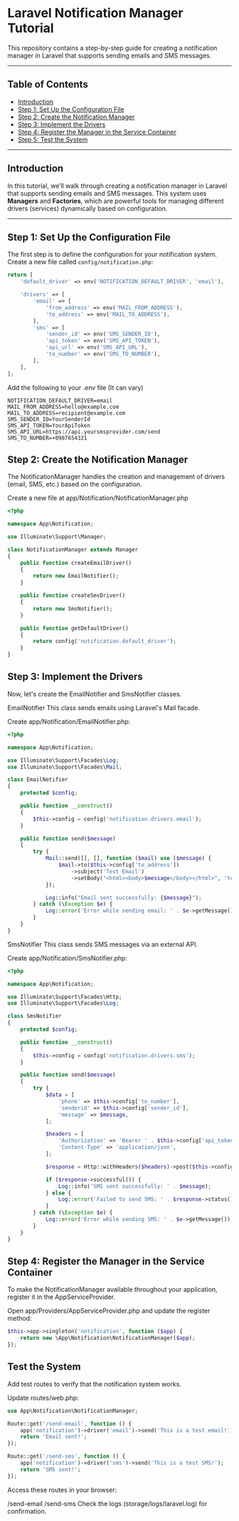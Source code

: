 # Laravel Notification Manager Tutorial

This repository contains a step-by-step guide for creating a notification manager in Laravel that supports sending emails and SMS messages.

---

## Table of Contents

- [Introduction](#introduction)
- [Step 1: Set Up the Configuration File](#step-1-set-up-the-configuration-file)
- [Step 2: Create the Notification Manager](#step-2-create-the-notification-manager)
- [Step 3: Implement the Drivers](#step-3-implement-the-drivers)
- [Step 4: Register the Manager in the Service Container](#step-4-register-the-manager-in-the-service-container)
- [Step 5: Test the System](#step-5-test-the-system)


---

## Introduction

In this tutorial, we’ll walk through creating a notification manager in Laravel that supports sending emails and SMS messages. This system uses **Managers** and **Factories**, which are powerful tools for managing different drivers (services) dynamically based on configuration.

---

## Step 1: Set Up the Configuration File

The first step is to define the configuration for your notification system. Create a new file called `config/notification.php`:

```php
return [
    'default_driver' => env('NOTIFICATION_DEFAULT_DRIVER', 'email'),

    'drivers' => [
        'email' => [
            'from_address' => env('MAIL_FROM_ADDRESS'),
            'to_address' => env('MAIL_TO_ADDRESS'),
        ],
        'sms' => [
            'sender_id' => env('SMS_SENDER_ID'),
            'api_token' => env('SMS_API_TOKEN'),
            'api_url' => env('SMS_API_URL'),
            'to_number' => env('SMS_TO_NUMBER'),
        ],
    ],
];
```
Add the following to your .env file (It can vary)
```
NOTIFICATION_DEFAULT_DRIVER=email
MAIL_FROM_ADDRESS=hello@example.com
MAIL_TO_ADDRESS=recipient@example.com
SMS_SENDER_ID=YourSenderId
SMS_API_TOKEN=YourApiToken
SMS_API_URL=https://api.yoursmsprovider.com/send
SMS_TO_NUMBER=+0987654321

```
## Step 2: Create the Notification Manager
The NotificationManager handles the creation and management of drivers (email, SMS, etc.) based on the configuration.

Create a new file at app/Notification/NotificationManager.php

```php
<?php

namespace App\Notification;

use Illuminate\Support\Manager;

class NotificationManager extends Manager
{
    public function createEmailDriver()
    {
        return new EmailNotifier();
    }

    public function createSmsDriver()
    {
        return new SmsNotifier();
    }

    public function getDefaultDriver()
    {
        return config('notification.default_driver');
    }
}
```
## Step 3: Implement the Drivers

Now, let's create the EmailNotifier and SmsNotifier classes.

EmailNotifier
This class sends emails using Laravel's Mail facade.

Create app/Notification/EmailNotifier.php:

```php
<?php

namespace App\Notification;

use Illuminate\Support\Facades\Log;
use Illuminate\Support\Facades\Mail;

class EmailNotifier
{
    protected $config;

    public function __construct()
    {
        $this->config = config('notification.drivers.email');
    }

    public function send($message)
    {
        try {
            Mail::send([], [], function ($mail) use ($message) {
                $mail->to($this->config['to_address'])
                    ->subject('Test Email')
                    ->setBody("<html><body>$message</body></html>", 'text/html');
            });

            Log::info("Email sent successfully: {$message}");
        } catch (\Exception $e) {
            Log::error('Error while sending email: ' . $e->getMessage());
        }
    }
}
```
SmsNotifier
This class sends SMS messages via an external API.

Create app/Notification/SmsNotifier.php:

```php
<?php

namespace App\Notification;

use Illuminate\Support\Facades\Http;
use Illuminate\Support\Facades\Log;

class SmsNotifier
{
    protected $config;

    public function __construct()
    {
        $this->config = config('notification.drivers.sms');
    }

    public function send($message)
    {
        try {
            $data = [
                'phone' => $this->config['to_number'],
                'senderid' => $this->config['sender_id'],
                'message' => $message,
            ];

            $headers = [
                'Authorization' => 'Bearer ' . $this->config['api_token'],
                'Content-Type' => 'application/json',
            ];

            $response = Http::withHeaders($headers)->post($this->config['api_url'], $data);

            if ($response->successful()) {
                Log::info('SMS sent successfully: ' . $message);
            } else {
                Log::error('Failed to send SMS: ' . $response->status() . ' - ' . $response->body());
            }
        } catch (\Exception $e) {
            Log::error('Error while sending SMS: ' . $e->getMessage());
        }
    }
}
```
## Step 4: Register the Manager in the Service Container
To make the NotificationManager available throughout your application, register it in the AppServiceProvider.

Open app/Providers/AppServiceProvider.php and update the register method:


```php
$this->app->singleton('notification', function ($app) {
    return new \App\Notification\NotificationManager($app);
});
```
## Test the System
Add test routes to verify that the notification system works.

Update routes/web.php:

```php
use App\Notification\NotificationManager;

Route::get('/send-email', function () {
    app('notification')->driver('email')->send('This is a test email!');
    return 'Email sent!';
});

Route::get('/send-sms', function () {
    app('notification')->driver('sms')->send('This is a test SMS!');
    return 'SMS sent!';
});
```
Access these routes in your browser:

/send-email
/send-sms
Check the logs (storage/logs/laravel.log) for confirmation.

